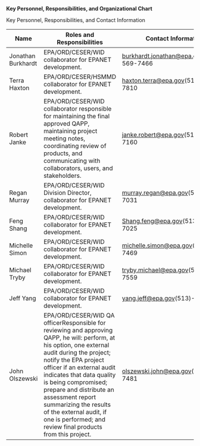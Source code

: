 **Key Personnel, Responsibilities, and Organizational Chart**

Key Personnel, Responsibilities, and Contact Information

| **Name** | **Roles and Responsibilities** | **Contact Information** |
| --- | --- | --- |
| Jonathan Burkhardt | EPA/ORD/CESER/WID collaborator for EPANET development. | [burkhardt.jonathan@epa.gov](mailto:haxton.terra@epa.gov)(513) 569-7466 |
| Terra Haxton | EPA/ORD/CESER/HSMMD collaborator for EPANET development. | [haxton.terra@epa.gov](mailto:haxton.terra@epa.gov)(513) 569-7810  |
| Robert Janke | EPA/ORD/CESER/WID collaborator responsible for maintaining the final approved QAPP, maintaining project meeting notes, coordinating review of products, and communicating with collaborators, users, and stakeholders. | janke.robert@epa.gov(513) 569-7160 |
| Regan Murray | EPA/ORD/CESER/WID Division Director, collaborator for EPANET development. | [murray.regan@epa.gov](mailto:murray.regan@epa.gov)(513) 569-7031 |
| Feng Shang | EPA/ORD/CESER/WID collaborator for EPANET development. | [Shang.feng@epa.gov](mailto:Shang.feng@epa.gov)(513) 569-7025 |
| Michelle Simon | EPA/ORD/CESER/WID collaborator for EPANET development. | [michelle.simon@epa.gov](mailto:michelle.simon@epa.gov)(513)-569-7469 |
| Michael Tryby | EPA/ORD/CESER/WID collaborator for EPANET development. | [tryby.michael@epa.gov](mailto:tryby.michael@epa.gov)(513)-569-7559 |
| Jeff Yang | EPA/ORD/CESER/WID collaborator for EPANET development. | [yang.jeff@epa.gov](mailto:yang.jeff@epa.gov)(513)-569-7655 |
| John Olszewski | EPA/ORD/CESER/WID QA officerResponsible for reviewing and approving QAPP, he will: perform, at his option, one external audit during the project; notify the EPA project officer if an external audit indicates that data quality is being compromised; prepare and distribute an assessment report summarizing the results of the external audit, if one is performed; and review final products from this project.   |  [olszewski.john@epa.gov](mailto:olszewski.john@epa.gov)(513)-569-7481 |
